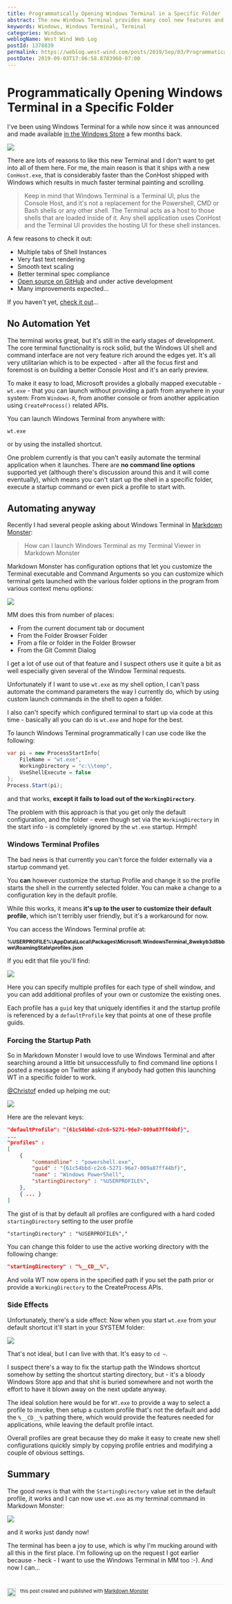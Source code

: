 ```yaml
---
title: Programmatically Opening Windows Terminal in a Specific Folder
abstract: The new Windows Terminal provides many cool new features and much improved Terminal performance which makes it very desirable to use even in its current preview state. However, unfortunately the Terminal currently lacks a command line interface to control startup, do if you want to externally launch a shell some workarounds are required to get it to start out of a specific folder.
keywords: Windows, Windows Terminal, Terminal
categories: Windows
weblogName: West Wind Web Log
postId: 1378839
permalink: https://weblog.west-wind.com/posts/2019/Sep/03/Programmatically-Opening-Windows-Terminal-in-a-Specific-Folder
postDate: 2019-09-03T17:06:58.8783960-07:00
---
```

# Programmatically Opening Windows Terminal in a Specific Folder
I've been using Windows Terminal for a while now since it was announced and made available [in the Windows Store](https://www.microsoft.com/en-us/p/windows-terminal-preview/9n0dx20hk701?activetab=pivot:overviewtab) a few months back. 

![](WindowsTerminal.png)

There are lots of reasons to like this new Terminal and I don't want to get into all of them here. For me, the main reason is that it ships with a new `ConHost.exe`, that is considerably faster than the ConHost shipped with Windows which results in much faster terminal painting and scrolling.

> Keep in mind that Windows Terminal is a Terminal UI, plus the Console Host, and it's not a replacement for the Powershell, CMD or Bash shells or any other shell. The Terminal acts as a host to those shells that are loaded inside of it. Any shell application uses ConHost and the Terminal UI provides the hosting UI for these shell instances.

A few reasons to check it out:

* Multiple tabs of Shell Instances
* Very fast text rendering
* Smooth text scaling
* Better terminal spec compliance
* [Open source on GitHub](https://github.com/microsoft/terminal) and under active development
* Many improvements expected...

If you haven't yet, [check it out](https://www.microsoft.com/en-us/p/windows-terminal-preview/9n0dx20hk701?WT.mc_id=-blog-scottha#&activetab=pivot%3Aoverviewtab)...

## No Automation Yet
The terminal works great, but it's still in the early stages of development. The core terminal functionality is rock solid,
but the Windows UI shell and command interface are not very feature rich around the edges yet. It's all very utilitarian which is to be expected - after all the focus first and foremost is on building a better Console Host and it's an early preview.

To make it easy to load, Microsoft provides a globally mapped executable - `wt.exe` - that you can launch without providing a path from anywhere in your system: From `Windows-R`, from another console or from another application using  `CreateProcess()` related APIs.

You can launch Windows Terminal from anywhere with:

```
wt.exe
```

or by using the installed shortcut.

One problem currently is that you can't easily automate the terminal application when it launches. There are **no command line options** supported yet (although there's discussion around this and it will come eventually), which means you can't start up the shell in a specific folder, execute a startup command or even pick a profile to start with.

## Automating anyway
Recently I had several people asking about Windows Terminal in [Markdown Monster](https://markdownmonster.west-wind.com):

> How can I launch Windows Terminal as my Terminal Viewer in Markdown Monster

Markdown Monster has configuration options that let you customize the Terminal executable and Command Arguments so you can customize which terminal gets launched with the various folder options in the program from various context menu options:

![](MarkdownMonsterTerminalContextMenu.png)

MM does this from number of places: 

* From the current document tab or document
* From the Folder Browser Folder
* From a file or folder in the Folder Browser
* From the Git Commit Dialog

I get a lot of use out of that feature and I suspect others use it quite a bit as well especially given several of the Window Terminal requests.

Unfortunately if I want to use `wt.exe` as my shell option, I can't pass automate the command parameters the way I currently do, which by using custom launch commands in the shell to open a folder.

I also can't specify which configured terminal to start up via code at this time - basically all you can do is `wt.exe` and hope for the best.

To launch Windows Terminal programmatically I can use code like the following:

```csharp
var pi = new ProcessStartInfo{
	FileName = "wt.exe",
	WorkingDirectory = "c:\\temp", 	    
	UseShellExecute = false		
};
Process.Start(pi);
```

and that works, **except it fails to load out of the `WorkingDirectory`**.

The problem with this approach is that you get only the default configuration, and the folder - even though set via the `WorkingDirectory` in the start info - is completely ignored by the `wt.exe` startup. Hrmph!

### Windows Terminal Profiles
The bad news is that currently you can't force the folder externally via a startup command yet.

You **can** however customize the startup Profile and change it so the profile starts the shell in the currently selected folder. You can make a change to a configuration key in the default profile.

While this works, it means **it's up to the user to customize their default profile**, which isn't terribly user friendly, but it's a workaround for now.

You can access the Windows Terminal profile at:

<small><b>
%USERPROFILE%\AppData\Local\Packages\Microsoft.WindowsTerminal_8wekyb3d8bbwe\RoamingState\profiles.json
</b></small>

If you edit that file you'll find:

![](ProfilesInEditor.png)

Here you can specify multiple profiles for each type of shell window, and you can add additional profiles of your own or customize the existing ones. 

Each profile has a `guid` key that uniquely identifies it and the startup profile is referenced by a `defaultProfile` key that points at one of these profile guids.

### Forcing the Startup Path
So in Markdown Monster I would love to use Windows Terminal and after searching around a little bit unsuccessfully to find command line options I posted a message on Twitter asking if anybody had gotten this launching WT in a specific folder to work.

[@Christof](Janshttps://twitter.com/ChristofJans) ended up helping me out:

![](ProfileTweet.png)

Here are the relevant keys:

```json    
"defaultProfile": "{61c54bbd-c2c6-5271-96e7-009a87ff44bf}",
...
"profiles" : 
[
    {
        "commandline" : "powershell.exe",
        "guid" : "{61c54bbd-c2c6-5271-96e7-009a87ff44bf}",
        "name" : "Windows PowerShell",
        "startingDirectory" : "%USERPROFILE%",
    },
    { ... }
]    
```

The gist of is that by default all profiles are configured with a hard coded `startingDirectory` setting to the user profile

```
"startingDirectory" : "%USERPROFILE%","
```

You can change this folder to use the active working directory with the following change:

```json
"startingDirectory" : "%__CD__%",
```

And voila WT now opens in the specified path if you set the path prior or provide a `WorkingDirectory` to the CreateProcess APIs.

### Side Effects
Unfortunately, there's a side effect: Now when you start `wt.exe` from your default shortcut it'll start in your SYSTEM folder:

![](StartingInSystem.png)

That's not ideal, but I can live with that. It's easy to `cd ~`.

I suspect there's a way to fix the startup path the Windows shortcut somehow by setting the shortcut starting directory, but - it's a bloody Windows Store app and that shit is buried somewhere and not worth the effort to have it blown away on the next update anyway.

The ideal solution here would be for `WT.exe` to provide a way to select a profile to invoke, then setup a custom profile that's not the default and add the `%__CD__%` pathing there, which would provide the features needed for applications, while leaving the default profile intact.

Overall profiles are great because they do make it easy to create new shell configurations quickly simply by copying profile entries and modifying a couple of obvious settings.

## Summary
The good news is that with the `StartingDirectory` value set in the default profile, it works and I can now use `wt.exe` as my terminal command in Markdown Monster:

![](MarkdownMonsterConfig.png)

and it works just dandy now!

The terminal has been a joy to use, which is why I'm mucking around with all this in the first place. I'm following up on the request I got earlier because  - heck -  I want to use the Windows Terminal in MM too :-). And now I can...

<div style="margin-top: 30px;font-size: 0.8em;
            border-top: 1px solid #eee;padding-top: 8px;">
    <img src="https://markdownmonster.west-wind.com/favicon.png"
         style="height: 20px;float: left; margin-right: 10px;"/>
    this post created and published with 
    <a href="https://markdownmonster.west-wind.com" 
       target="top">Markdown Monster</a> 
</div>